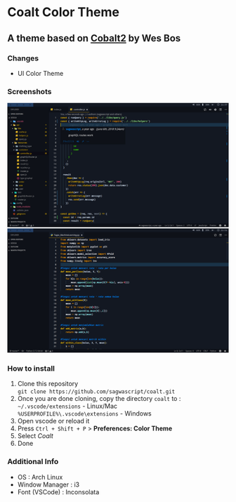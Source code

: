 # Coalt Color Theme

## A theme based on [Cobalt2](https://github.com/wesbos/cobalt2-vscode) by Wes Bos

### Changes
*  UI Color Theme

### Screenshots
![screenshot 1](https://raw.githubusercontent.com/sagwascript/coalt/master/screenshots/screenshot-1.png "Javascript")
![screenshot 2](https://raw.githubusercontent.com/sagwascript/coalt/master/screenshots/screenshot-2.png "Python")

### How to install
1. Clone this repository <br>
    `git clone https://github.com/sagwascript/coalt.git`
1. Once you are done cloning, copy the directory `coalt` to : <br>
    `~/.vscode/extensions` - Linux/Mac <br>
    `%USERPROFILE%\.vscode\extensions` - Windows
1. Open vscode or reload it
1. Press `Ctrl + Shift + P` > **Preferences: Color Theme**
1. Select *Coalt*
1. Done

### Additional Info 
* OS : Arch Linux
* Window Manager : i3
* Font (VSCode) : Inconsolata
